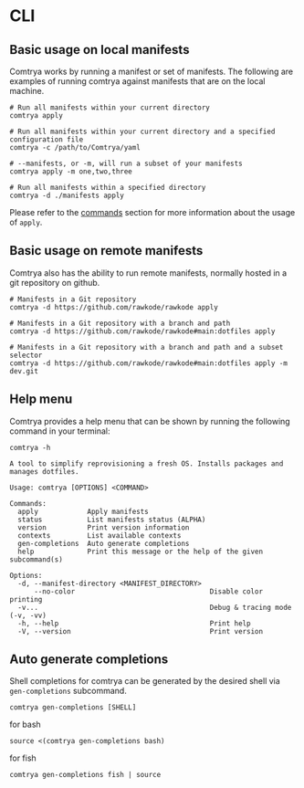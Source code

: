 # CLI

## Basic usage on local manifests

Comtrya works by running a manifest or set of manifests. The following are examples of running comtrya against manifests that are on the local machine.

```
# Run all manifests within your current directory
comtrya apply

# Run all manifests within your current directory and a specified configuration file
comtrya -c /path/to/Comtrya/yaml

# --manifests, or -m, will run a subset of your manifests
comtrya apply -m one,two,three

# Run all manifests within a specified directory
comtrya -d ./manifests apply
```

Please refer to the [commands](commands.md) section for more information about the usage of `apply`.

## Basic usage on remote manifests

Comtrya also has the ability to run remote manifests, normally hosted in a git repository on github.

```
# Manifests in a Git repository
comtrya -d https://github.com/rawkode/rawkode apply

# Manifests in a Git repository with a branch and path
comtrya -d https://github.com/rawkode/rawkode#main:dotfiles apply

# Manifests in a Git repository with a branch and path and a subset selector
comtrya -d https://github.com/rawkode/rawkode#main:dotfiles apply -m dev.git
```

## Help menu

Comtrya provides a help menu that can be shown by running the following command in your terminal:

```
comtrya -h
```

```
A tool to simplify reprovisioning a fresh OS. Installs packages and manages dotfiles.

Usage: comtrya [OPTIONS] <COMMAND>

Commands:
  apply            Apply manifests
  status           List manifests status (ALPHA)
  version          Print version information
  contexts         List available contexts
  gen-completions  Auto generate completions
  help             Print this message or the help of the given subcommand(s)

Options:
  -d, --manifest-directory <MANIFEST_DIRECTORY>
      --no-color                                 Disable color printing
  -v...                                          Debug & tracing mode (-v, -vv)
  -h, --help                                     Print help
  -V, --version                                  Print version
```

## Auto generate completions

Shell completions for comtrya can be generated by the desired shell via `gen-completions` subcommand.

```
comtrya gen-completions [SHELL]
```

for bash
```
source <(comtrya gen-completions bash)
```

for fish
```
comtrya gen-completions fish | source
```
